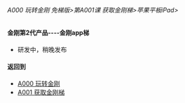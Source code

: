 ###### A000 玩转金刚 免梯版>第A001课 获取金刚梯>苹果平板iPad>

#### 金刚第2代产品----金刚app梯

- 研发中，稍晚发布

#### 返回到
- [A000 玩转金刚](https://github.com/a2zitpro/web/blob/master/LadderFree/main.md)
- [A001 获取金刚梯](https://github.com/a2zitpro/web/blob/master/LadderFree/GetLadder/GetLadder.md)
